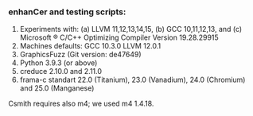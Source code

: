 ### enhanCer and testing scripts:
 1. Experiments with: 
  (a) LLVM 11,12,13,14,15, 
  (b) GCC 10,11,12,13, and
  (c) Microsoft ® C/C++ Optimizing Compiler Version 19.28.29915
 2. Machines defaults: GCC 10.3.0 LLVM 12.0.1
 3. GraphicsFuzz (Git version: de47649)
 4. Python 3.9.3 (or above)
 5. creduce 2.10.0 and 2.11.0
 6. frama-c standart 22.0 (Titanium), 23.0 (Vanadium), 24.0 (Chromium) and 25.0 (Manganese)
 
 Csmith requires also m4; we used m4 1.4.18.
